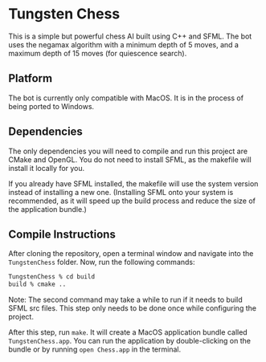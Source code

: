 # Tungsten Chess

This is a simple but powerful chess AI built using C++ and SFML. The bot uses the negamax algorithm with a minimum depth of 5 moves, and a maximum depth of 15 moves (for quiescence search).

## Platform

The bot is currently only compatible with MacOS. It is in the process of being ported to Windows.

## Dependencies

The only dependencies you will need to compile and run this project are CMake and OpenGL. You do not need to install SFML, as the makefile will install it locally for you.

If you already have SFML installed, the makefile will use the system version instead of installing a new one. (Installing SFML onto your system is recommended, as it will speed up the build process and reduce the size of the application bundle.)

## Compile Instructions

After cloning the repository, open a terminal window and navigate into the `TungstenChess` folder. Now, run the following commands:

```zsh
TungstenChess % cd build
build % cmake ..
```

Note: The second command may take a while to run if it needs to build SFML src files. This step only needs to be done once while configuring the project.

After this step, run `make`. It will create a MacOS application bundle called `TungstenChess.app`. You can run the application by double-clicking on the bundle or by running `open Chess.app` in the terminal.
